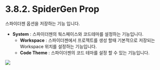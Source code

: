 # 3.8.2. SpiderGen Prop

스파이더젠 옵션을 저장하는 기능 입니다.

* **System** : 스파이더젠의 웍스페이스와 코드테마를 설정하는 기능입니다.
  * **Workspace** : 스파이더젠에서 프로젝트를 생성 할때 기본적으로 저장되는 Workspace 위치를 설정하는 기능입니다.
  * **Code Theme** : 스파이더젠의 코드 테마를 설정 할 수 있는 기능입니다.

![](https://github.com/asoosoft/spidergen-guidebook/tree/eeac9656bff5b368e79bf9dad544cae218642e17/assets/pop-spidergenpro-system.png)

